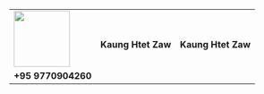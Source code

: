 <table>
  <tr>
    <td rowspan="2">
      <img src="https://media.giphy.com/media/v1.Y2lkPTc5MGI3NjExM2NjMzhkN2NlYTMzYTY4YTk0ZGQxMjAyZDZhY2M5NjQyODBkN2Y3NCZjdD1z/gjrYDwbjnK8x36xZIO/giphy.gif"           width="100">
     <td>
   </tr>
   <tr>
       <td>
         <b>Kaung Htet Zaw</b>
       </td>
       <td>
         <b>Kaung Htet Zaw</b>
       </td>
   </tr>
   <tr>
      <td>
         <b>+95 9770904260</b>
       </td>
   </tr>
</table>
